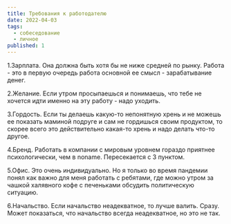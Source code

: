 ```yaml
---
title: Требования к работодателю
date: 2022-04-03
tags:
  - собеседование
  - личное
published: 1
---
```

1.Зарплата. Она должна быть хотя бы не ниже средней по рынку. Работа - это в первую очередь работа основной ее смысл - зарабатывание денег.

2.Желание. Если утром просыпаешься и понимаешь, что тебе не хочется идти именно на эту работу - надо уходить.

3.Гордость. Если ты делаешь какую-то непонятную хрень и не можешь ее показать маминой подруге и сам не гордишься своим продуктом, то скорее всего это действительно какая-то хрень и надо делать что-то другое.

4.Бренд. Работать в компании с мировым уровнем гораздо приятнее психологически, чем в noname. Пересекается с 3 пунктом.

5.Офис. Это очень индивидуально. Но я только во время пандемии понял как важно для меня работать с ребятами, где можно утром за чашкой халявного кофе с печеньками обсудить политическую ситуацию.

6.Начальство. Если начальство неадекватное, то лучше валить. Сразу. Может показаться, что начальство всегда неадекватное, но это не так.